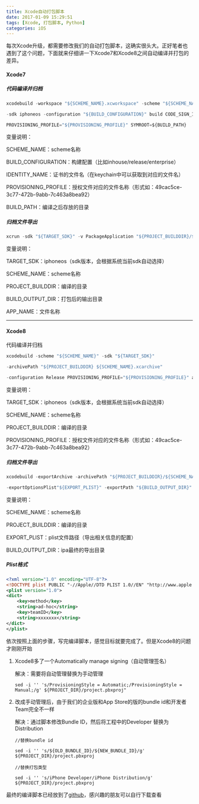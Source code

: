 ```yaml
---
title: Xcode自动打包脚本
date: 2017-01-09 15:29:51
tags: [Xcode, 打包脚本, Python]
categories: iOS
---
```


每次Xcode升级，都需要修改我们的自动打包脚本，这确实很头大。正好笔者也遇到了这个问题，下面就来仔细讲一下Xcode7和Xcode8之间自动编译并打包的差异。

#### Xcode7

##### 代码编译并归档

```python
xcodebuild -workspace "${SCHEME_NAME}.xcworkspace" -scheme "${SCHEME_NAME}"

-sdk iphoneos -configuration "${BUILD_CONFIGURATION}" build CODE_SIGN_IDENTITY="${IDENTITY_NAME}"

PROVISIONING_PROFILE="${PROVISIONING_PROFILE}" SYMROOT=${BUILD_PATH}
```

变量说明：

SCHEME_NAME：scheme名称

BUILD_CONFIGURATION：构建配置（比如inhouse/release/enterprise）

IDENTITY_NAME：证书的文件名（在keychain中可以获取到对应的文件名）

PROVISIONING_PROFILE：授权文件对应的文件名称（形式如：49cac5ce-3c77-472b-9abb-7c463a8bea92）

BUILD_PATH：编译之后存放的目录

##### 归档文件导出

```Python
xcrun -sdk "${TARGET_SDK}" -v PackageApplication "${PROJECT_BUILDDIR}/${SCHEME_NAME}.app" -o "${BUILD_OUTPUT_DIR}/${APP_NAME}.ipa"
```

变量说明：

TARGET_SDK：iphoneos（sdk版本，会根据系统当前sdk自动选择）

SCHEME_NAME：scheme名称

PROJECT_BUILDDIR：编译的目录

BUILD_OUTPUT_DIR：打包后的输出目录

APP_NAME：文件名称

------

#### Xcode8

代码编译并归档

```python
xcodebuild -scheme "${SCHEME_NAME}" -sdk "${TARGET_SDK}"

-archivePath "${PROJECT_BUILDDIR} ${SCHEME_NAME}.xcarchive"

-configuration Release PROVISIONING_PROFILE="${PROVISIONING_PROFILE}" archive
```

变量说明：

TARGET_SDK：iphoneos（sdk版本，会根据系统当前sdk自动选择）

SCHEME_NAME：scheme名称

PROJECT_BUILDDIR：编译的目录

PROVISIONING_PROFILE：授权文件对应的文件名称（形式如：49cac5ce-3c77-472b-9abb-7c463a8bea92）

##### 归档文件导出

```python
xcodebuild -exportArchive -archivePath "${PROJECT_BUILDDIR}/${SCHEME_NAME}.xcarchive"

-exportOptionsPlist"${EXPORT_PLIST}" -exportPath "${BUILD_OUTPUT_DIR}"
```

变量说明：

SCHEME_NAME：scheme名称

PROJECT_BUILDDIR：编译的目录

EXPORT_PLIST：plist文件路径（导出相关信息的配置）

BUILD_OUTPUT_DIR：ipa最终的导出目录

##### Plist格式

```xml
<?xml version="1.0" encoding="UTF-8"?>
<!DOCTYPE plist PUBLIC "-//Apple//DTD PLIST 1.0//EN" "http://www.apple.com/DTDs/PropertyList-1.0.dtd">
<plist version="1.0">
<dict>
    <key>method</key>
    <string>ad-hoc</string>
    <key>teamID</key>
    <string>xxxxxxx</string>
</dict>
</plist>
```

依次按照上面的步骤，写完编译脚本，感觉目标就要完成了。但是Xcode8的问题才刚刚开始

1. Xcode8多了一个Automatically manage signing（自动管理签名）

   解决：需要将自动管理替换为手动管理

   ```shell
   sed -i '' 's/ProvisioningStyle = Automatic;/ProvisioningStyle = Manual;/g' ${PROJECT_DIR}/project.pbxproj"
   ```

2. 改成手动管理后，由于我们的企业版和App Store的版的bundle id和开发者Team完全不一样

   解决：通过脚本修改Bundle ID，然后将工程中的Developer 替换为Distribution

   ```shell
   //替换bundle id

   sed -i '' 's/${OLD_BUNDLE_ID}/${NEW_BUNDLE_ID}/g' ${PROJECT_DIR}/project.pbxproj

   //替换打包类型

   sed -i '' 's/iPhone Developer/iPhone Distribution/g' ${PROJECT_DIR}/project.pbxproj
   ```

  最终的编译脚本已经放到了[github](https://github.com/edison0951/python_automate)，感兴趣的朋友可以自行下载查看